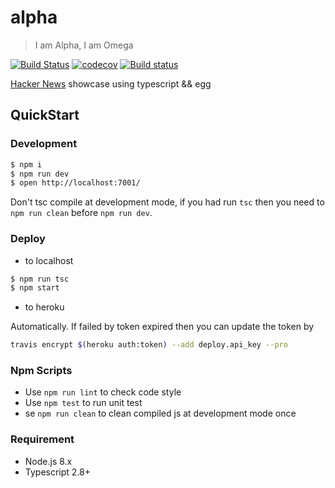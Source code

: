 # alpha

> I am Alpha, I am Omega

[![Build Status](https://travis-ci.com/Jeff-Tian/alpha.svg?branch=master)](https://travis-ci.com/Jeff-Tian/alpha)
[![codecov](https://codecov.io/gh/Jeff-Tian/alpha/branch/master/graph/badge.svg)](https://codecov.io/gh/Jeff-Tian/alpha)
[![Build status](https://ci.appveyor.com/api/projects/status/ghg9xa44co8h025p?svg=true)](https://ci.appveyor.com/project/Jeff-Tian/alpha)

[Hacker News](https://news.ycombinator.com/) showcase using typescript && egg

## QuickStart

### Development

```bash
$ npm i
$ npm run dev
$ open http://localhost:7001/
```

Don't tsc compile at development mode, if you had run `tsc` then you need to `npm run clean` before `npm run dev`.

### Deploy

- to localhost

```bash
$ npm run tsc
$ npm start
```

- to heroku

Automatically. If failed by token expired then you can update the token by

```bash
travis encrypt $(heroku auth:token) --add deploy.api_key --pro
```

### Npm Scripts

- Use `npm run lint` to check code style
- Use `npm test` to run unit test
- se `npm run clean` to clean compiled js at development mode once

### Requirement

- Node.js 8.x
- Typescript 2.8+
